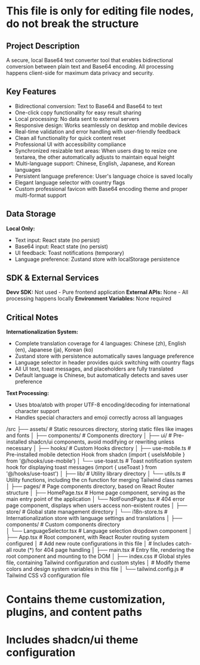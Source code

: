 # This file is only for editing file nodes, do not break the structure
## Project Description
A secure, local Base64 text converter tool that enables bidirectional conversion between plain text and Base64 encoding. All processing happens client-side for maximum data privacy and security.

## Key Features
- Bidirectional conversion: Text to Base64 and Base64 to text
- One-click copy functionality for easy result sharing
- Local processing: No data sent to external servers
- Responsive design: Works seamlessly on desktop and mobile devices
- Real-time validation and error handling with user-friendly feedback
- Clean all functionality for quick content reset
- Professional UI with accessibility compliance
- Synchronized resizable text areas: When users drag to resize one textarea, the other automatically adjusts to maintain equal height
- Multi-language support: Chinese, English, Japanese, and Korean languages
- Persistent language preference: User's language choice is saved locally
- Elegant language selector with country flags
- Custom professional favicon with Base64 encoding theme and proper multi-format support

## Data Storage
**Local Only:**
- Text input: React state (no persist)
- Base64 input: React state (no persist)
- UI feedback: Toast notifications (temporary)
- Language preference: Zustand store with localStorage persistence

## SDK & External Services
**Devv SDK:** Not used - Pure frontend application
**External APIs:** None - All processing happens locally
**Environment Variables:** None required

## Critical Notes
**Internationalization System:**
- Complete translation coverage for 4 languages: Chinese (zh), English (en), Japanese (ja), Korean (ko)
- Zustand store with persistence automatically saves language preference
- Language selector in header provides quick switching with country flags
- All UI text, toast messages, and placeholders are fully translated
- Default language is Chinese, but automatically detects and saves user preference

**Text Processing:**
- Uses btoa/atob with proper UTF-8 encoding/decoding for international character support
- Handles special characters and emoji correctly across all languages

/src
├── assets/          # Static resources directory, storing static files like images and fonts
│
├── components/      # Components directory
│   ├── ui/         # Pre-installed shadcn/ui components, avoid modifying or rewriting unless necessary
│
├── hooks/          # Custom Hooks directory
│   ├── use-mobile.ts # Pre-installed mobile detection Hook from shadcn (import { useIsMobile } from '@/hooks/use-mobile')
│   └── use-toast.ts  # Toast notification system hook for displaying toast messages (import { useToast } from '@/hooks/use-toast')
│
├── lib/            # Utility library directory
│   └── utils.ts    # Utility functions, including the cn function for merging Tailwind class names
│
├── pages/          # Page components directory, based on React Router structure
│   ├── HomePage.tsx # Home page component, serving as the main entry point of the application
│   └── NotFoundPage.tsx # 404 error page component, displays when users access non-existent routes
│
├── store/          # Global state management directory
│   └── i18n-store.ts # Internationalization store with language settings and translations
│
├── components/     # Custom components directory  
│   └── LanguageSelector.tsx # Language selection dropdown component
│
├── App.tsx         # Root component, with React Router routing system configured
│                   # Add new route configurations in this file
│                   # Includes catch-all route (*) for 404 page handling
│
├── main.tsx        # Entry file, rendering the root component and mounting to the DOM
│
├── index.css       # Global styles file, containing Tailwind configuration and custom styles
│                   # Modify theme colors and design system variables in this file
│
└── tailwind.config.js  # Tailwind CSS v3 configuration file
# Contains theme customization, plugins, and content paths
# Includes shadcn/ui theme configuration